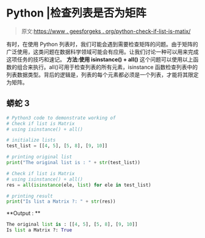 # Python |检查列表是否为矩阵

> 原文:[https://www . geesforgeks . org/python-check-if-list-is-matix/](https://www.geeksforgeeks.org/python-check-if-list-is-matix/)

有时，在使用 Python 列表时，我们可能会遇到需要检查矩阵的问题。由于矩阵的广泛使用，这类问题在数据科学领域可能会有应用。让我们讨论一种可以用来完成这项任务的技巧和速记。
**方法:使用 isinstance() + all()**
这个问题可以使用以上函数的组合来执行。all()可用于检查列表的所有元素，isinstance 函数检查列表中的列表数据类型。背后的逻辑是，列表的每个元素都必须是一个列表，才能将其限定为矩阵。

## 蟒蛇 3

```py
# Python3 code to demonstrate working of
# Check if list is Matrix
# using isinstance() + all()

# initialize lists
test_list = [[4, 5], [5, 8], [9, 10]]

# printing original list
print("The original list is : " + str(test_list))

# Check if list is Matrix
# using isinstance() + all()
res = all(isinstance(ele, list) for ele in test_list)

# printing result
print("Is list a Matrix ?: " + str(res))
```

**Output : **

```py
The original list is : [[4, 5], [5, 8], [9, 10]]
Is list a Matrix ?: True
```